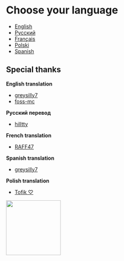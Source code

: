 # Choose your language

- [English](/english-lang.md)
- [Русский](/russian-lang.md)
- [Français](/french-lang.md)
- [Polski](/polish-lang.md)
- [Spanish](/spanish-lang.md)

## Special thanks

**English translation**

- [greysilly7](https://github.com/greysilly7)
- [foss-mc](https://github.com/foss-mc)

**Русский перевод**

- [hilltty](https://github.com/hilltty)

**French translation**

- [RAFF47](https://github.com/RAFF47)

**Spanish translation**

- [greysilly7](https://github.com/greysilly7)

**Polish translation**

- [Tofik ♡](https://github.com/Toffikk)
<img src="https://static.wikia.nocookie.net/minecraft/images/6/6a/Axolotls_Swimming.gif/revision/latest?cb=20201219210623" width="150">
